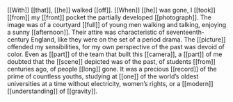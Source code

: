 [[With]] [[that]], [[he]] walked [[off]]. [[When]] [[he]] was gone, I [[took]] [[from]] my [[front]] pocket the partially developed [[photograph]]. The image was of a courtyard [[full]] of young men walking and talking, enjoying a sunny [[afternoon]]. Their attire was characteristic of seventeenth-century England, like they were on the set of a period drama. The [[picture]] offended my sensibilities, for my own perspective of the past was devoid of color. Even as [[part]] of the team that built this [[camera]], a [[part]] of me doubted that the [[scene]] depicted was of the past, of students [[from]] centuries ago, of people [[long]] gone. It was a precious [[record]] of the prime of countless youths, studying at [[one]] of the world’s oldest universities at a time without electricity, women’s rights, or a [[modern]] [[understanding]] of [[gravity]]. 
